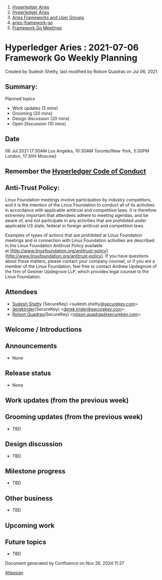 1. [Hyperledger Aries](index.html)
2. [Hyperledger Aries](Hyperledger-Aries_18481154.html)
3. [Aries Frameworks and User Groups](Aries-Frameworks-and-User-Groups_18481290.html)
4. [aries-framework-go](aries-framework-go_18481606.html)
5. [Framework Go Meetings](Framework-Go-Meetings_18482076.html)

# Hyperledger Aries : 2021-07-06 Framework Go Weekly Planning

Created by Sudesh Shetty, last modified by Rolson Quadras on Jul 06, 2021

## Summary:

Planned topics

- Work updates (5 mins)
- Grooming (20 mins)
- Design discussion (20 mins)
- Open Discussion (10 mins)

## Date

06 Jul 2021 (7:30AM Los Angeles, 10:30AM Toronto/New York, 3:30PM London, 17:30H Moscow)

## Remember the [Hyperledger Code of Conduct](https://lf-hyperledger.atlassian.net/wiki/display/HYP/Hyperledger+Code+of+Conduct)

## Anti-Trust Policy:

Linux Foundation meetings involve participation by industry competitors, and it is the intention of the Linux Foundation to conduct all of its activities in accordance with applicable antitrust and competition laws. It is therefore extremely important that attendees adhere to meeting agendas, and be aware of, and not participate in any activities that are prohibited under applicable US state, federal or foreign antitrust and competition laws.

Examples of types of actions that are prohibited at Linux Foundation meetings and in connection with Linux Foundation activities are described in the Linux Foundation Antitrust Policy available at [http://www.linuxfoundation.org/antitrust-policy](http://www.linuxfoundation.org/antitrust-policy). If you have questions about these matters, please contact your company counsel, or if you are a member of the Linux Foundation, feel free to contact Andrew Updegrove of the firm of Gesmer Updegrove LLP, which provides legal counsel to the Linux Foundation.

## Attendees

- [Sudesh Shetty](https://lf-hyperledger.atlassian.net/wiki/people/62334edb867a4e0070970909?ref=confluence) (SecureKey) &lt;sudesh.shetty@[securekey.com](http://securekey.com)&gt;
- [derektrider](https://lf-hyperledger.atlassian.net/wiki/people/60b7f69348b89500697aa128?ref=confluence)(SecureKey) &lt;derek.trider@securekey.com&gt;
- [Rolson Quadras](https://lf-hyperledger.atlassian.net/wiki/people/622101eec88f1000682f2f68?ref=confluence)(SecureKey) &lt;rolson.quadras@securekey.com&gt;

## Welcome / Introductions

## Announcements

- None

## Release status

- None

## Work updates (from the previous week)

## Grooming updates (from the previous week)

- TBD

## Design discussion

- TBD

## Milestone progress

- TBD

## Other business

- TBD

## Upcoming work

## Future topics

- TBD

Document generated by Confluence on Nov 26, 2024 11:27

[Atlassian](http://www.atlassian.com/)
